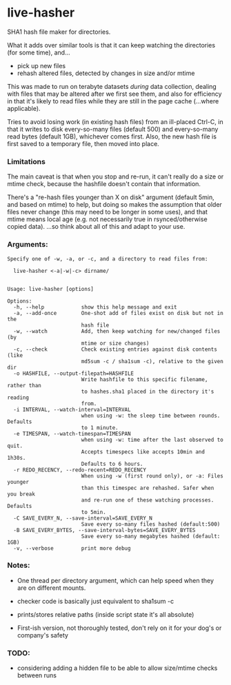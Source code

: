 # live-hasher

SHA1 hash file maker for directories.

What it adds over similar tools is that it can keep watching the directories (for some time), and... 
- pick up new files 
- rehash altered files, detected by changes in size and/or mtime

This was made to run on terabyte datasets _during_ data collection, dealing with files that may be altered after we first see them,
and also for efficiency in that it's likely to read files while they are still in the page cache (...where applicable).


Tries to avoid losing work (in existing hash files) from an ill-placed Ctrl-C, in that it writes to disk every-so-many files (default 500) and every-so-many read bytes (default 1GB), whichever comes first.   Also, the new hash file is first saved to a temporary file, then moved into place.



### Limitations

The main caveat is that when you stop and re-run, it can't really do a size or mtime check,
because the hashfile doesn't contain that information. 

There's a "re-hash files younger than X on disk" argument (default 5min, and based on mtime) to help, 
but doing so makes the assumption that older files never change (this may need to be longer in some uses),
and that mtime means local age (e.g. not necessarily true in rsynced/otherwise copied data).
...so think about all of this and adapt to your use.


### Arguments:

```
Specify one of -w, -a, or -c, and a directory to read files from:

  live-hasher <-a|-w|-c> dirname/


Usage: live-hasher [options]

Options:
  -h, --help            show this help message and exit
  -a, --add-once        One-shot add of files exist on disk but not in the
                        hash file
  -w, --watch           Add, then keep watching for new/changed files  (by
                        mtime or size changes)
  -c, --check           Check existing entries against disk contents (like
                        md5sum -c / sha1sum -c), relative to the given dir
  -o HASHFILE, --output-filepath=HASHFILE
                        Write hashfile to this specific filename, rather than
                        to hashes.sha1 placed in the directory it's reading
                        from.
  -i INTERVAL, --watch-interval=INTERVAL
                        when using -w: the sleep time between rounds. Defaults
                        to 1 minute.
  -e TIMESPAN, --watch-timespan=TIMESPAN
                        when using -w: time after the last observed to quit.
                        Accepts timespecs like accepts 10min and 1h30s.
                        Defaults to 6 hours.
  -r REDO_RECENCY, --redo-recent=REDO_RECENCY
                        When using -w (first round only), or -a: Files younger
                        than this timespec are rehashed. Safer when you break
                        and re-run one of these watching processes. Defaults
                        to 5min.
  -C SAVE_EVERY_N, --save-interval=SAVE_EVERY_N
                        Save every so-many files hashed (default:500)
  -B SAVE_EVERY_BYTES, --save-interval-bytes=SAVE_EVERY_BYTES
                        Save every so-many megabytes hashed (default: 1GB)
  -v, --verbose         print more debug
```


### Notes:
* One thread per directory argument, which can help speed when they are on different mounts.

* checker code is basically just equivalent to sha1sum -c

* prints/stores relative paths  (inside script state it's all absolute)

* First-ish version, not thoroughly tested, don't rely on it for your dog's or company's safety

### TODO:
* considering adding a hidden file to be able to allow size/mtime checks between runs
